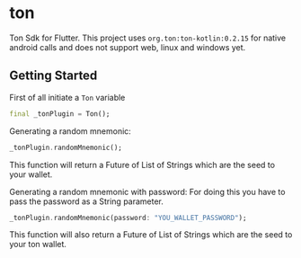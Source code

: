 # ton

Ton Sdk for Flutter.
This project uses `org.ton:ton-kotlin:0.2.15` for native android calls and does not support web, linux and windows yet.

## Getting Started

First of all initiate a `Ton` variable
```dart
final _tonPlugin = Ton();
```

Generating a random mnemonic:
```dart
_tonPlugin.randomMnemonic();
```
This function will return a Future of List of Strings which are the seed to your wallet.

Generating a random mnemonic with password:
For doing this you have to pass the password as a String parameter.
```dart
_tonPlugin.randomMnemonic(password: "YOU_WALLET_PASSWORD");
```
This function will also return a Future of List of Strings which are the seed to your ton wallet.